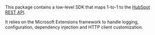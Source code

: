 This package contains a low-level SDK that maps 1-to-1 to the [HubSpot REST API](https://developers.hubspot.com/docs/api/overview).

It relies on the Microsoft Extensions framework to handle logging, configuration, dependency injection and HTTP client customization.
